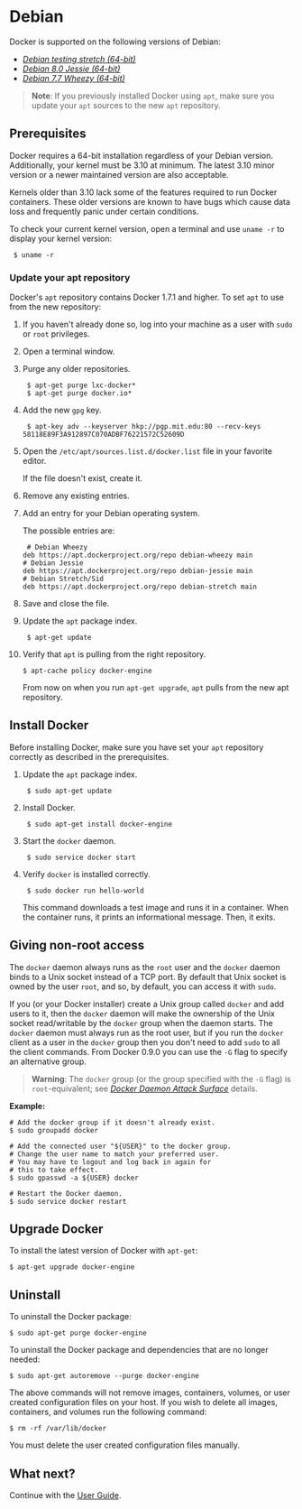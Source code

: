 <!--[metadata]>
+++
title = "Installation on Debian"
description = "Instructions for installing Docker on Debian."
keywords = ["Docker, Docker documentation, installation,  debian"]
[menu.engine]
parent = "smn_linux"
weight=-2
+++
<![end-metadata]-->

# Debian

Docker is supported on the following versions of Debian:

 - [*Debian testing stretch (64-bit)*](#debian-wheezy-stable-7-x-64-bit)
 - [*Debian 8.0 Jessie (64-bit)*](#debian-jessie-80-64-bit)
 - [*Debian 7.7 Wheezy (64-bit)*](#debian-wheezy-stable-7-x-64-bit)

 >**Note**: If you previously installed Docker using `apt`, make sure you update
 your `apt` sources to the new `apt` repository.

## Prerequisites

 Docker requires a 64-bit installation regardless of your Debian version.
 Additionally, your kernel must be 3.10 at minimum. The latest 3.10 minor
 version or a newer maintained version are also acceptable.

 Kernels older than 3.10 lack some of the features required to run Docker
 containers. These older versions are known to have bugs which cause data loss
 and frequently panic under certain conditions.

 To check your current kernel version, open a terminal and use `uname -r` to
 display your kernel version:

     $ uname -r

### Update your apt repository

Docker's `apt` repository contains Docker 1.7.1 and higher. To set `apt` to use
from the new repository:

 1. If you haven't already done so, log into your machine as a user with `sudo` or `root` privileges.

 2. Open a terminal window.

 3. Purge any older repositories.

         $ apt-get purge lxc-docker*
         $ apt-get purge docker.io*

 4. Add the new `gpg` key.

         $ apt-key adv --keyserver hkp://pgp.mit.edu:80 --recv-keys 58118E89F3A912897C070ADBF76221572C52609D

 5. Open the `/etc/apt/sources.list.d/docker.list` file in your favorite editor.

     If the file doesn't exist, create it.

 6. Remove any existing entries.

 7. Add an entry for your Debian operating system.

     The possible entries are:

         # Debian Wheezy
        deb https://apt.dockerproject.org/repo debian-wheezy main
        # Debian Jessie
        deb https://apt.dockerproject.org/repo debian-jessie main
        # Debian Stretch/Sid
        deb https://apt.dockerproject.org/repo debian-stretch main

 8. Save and close the file.

 9. Update the `apt` package index.

         $ apt-get update

 10. Verify that `apt` is pulling from the right repository.

         $ apt-cache policy docker-engine

     From now on when you run `apt-get upgrade`, `apt` pulls from the new apt repository.  

## Install Docker

Before installing Docker, make sure you have set your `apt` repository correctly as described in the prerequisites.

1. Update the `apt` package index.

        $ sudo apt-get update

2. Install Docker.

        $ sudo apt-get install docker-engine

5. Start the `docker` daemon.

        $ sudo service docker start

6. Verify `docker` is installed correctly.

        $ sudo docker run hello-world

    This command downloads a test image and runs it in a container. When the
    container runs, it prints an informational message. Then, it exits.


## Giving non-root access

The `docker` daemon always runs as the `root` user and the `docker`
daemon binds to a Unix socket instead of a TCP port. By default that
Unix socket is owned by the user `root`, and so, by default, you can
access it with `sudo`.

If you (or your Docker installer) create a Unix group called `docker`
and add users to it, then the `docker` daemon will make the ownership of
the Unix socket read/writable by the `docker` group when the daemon
starts. The `docker` daemon must always run as the root user, but if you
run the `docker` client as a user in the `docker` group then you don't
need to add `sudo` to all the client commands. From Docker 0.9.0 you can
use the `-G` flag to specify an alternative group.

> **Warning**:
> The `docker` group (or the group specified with the `-G` flag) is
> `root`-equivalent; see [*Docker Daemon Attack Surface*](../articles/security.md#docker-daemon-attack-surface) details.

**Example:**

    # Add the docker group if it doesn't already exist.
    $ sudo groupadd docker

    # Add the connected user "${USER}" to the docker group.
    # Change the user name to match your preferred user.
    # You may have to logout and log back in again for
    # this to take effect.
    $ sudo gpasswd -a ${USER} docker

    # Restart the Docker daemon.
    $ sudo service docker restart

## Upgrade Docker

To install the latest version of Docker with `apt-get`:

    $ apt-get upgrade docker-engine

## Uninstall

To uninstall the Docker package:

    $ sudo apt-get purge docker-engine

To uninstall the Docker package and dependencies that are no longer needed:

    $ sudo apt-get autoremove --purge docker-engine

The above commands will not remove images, containers, volumes, or user created
configuration files on your host. If you wish to delete all images, containers,
and volumes run the following command:

    $ rm -rf /var/lib/docker

You must delete the user created configuration files manually.

## What next?

Continue with the [User Guide](../userguide/).

